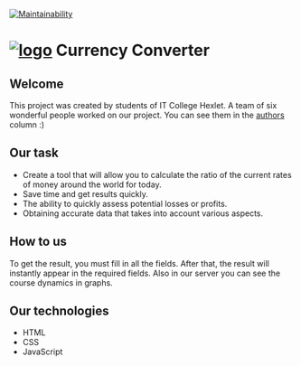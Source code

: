 [![Maintainability](https://api.codeclimate.com/v1/badges/de45911b463cd6b95b1a/maintainability)](https://codeclimate.com/github/Goga-Rid/CONVERhex/maintainability)

# <a href="https://imgbb.com/"><img src="https://ibb.co/Rbrv9bv" alt="logo"></a> Currency Converter
## Welcome 
This project was created by students of IT College Hexlet. A team of six wonderful people worked on our project.
You can see them in the [authors](https://github.com/Goga-Rid/CONVERhex/graphs/contributors) column :)
 ## Our task
 * Create a tool that will allow you to calculate the ratio of the current rates of money around the world for today.
 * Save time and get results quickly.
 * The ability to quickly assess potential losses or profits.
 * Obtaining accurate data that takes into account various aspects.
 ## How to us
 To get the result, you must fill in all the fields. After that, the result will instantly appear in the required fields. Also in our server you can see the course dynamics in graphs.

 ## Our technologies
 * HTML
 * CSS
 * JavaScript
 